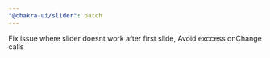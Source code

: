 ```yaml
---
"@chakra-ui/slider": patch
---
```


Fix issue where slider doesnt work after first slide, Avoid exccess onChange
calls
